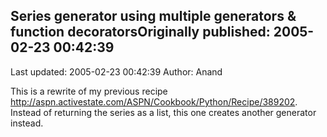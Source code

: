 ## Series generator using multiple generators & function decoratorsOriginally published: 2005-02-23 00:42:39 
Last updated: 2005-02-23 00:42:39 
Author: Anand  
 
This is a rewrite of my previous recipe http://aspn.activestate.com/ASPN/Cookbook/Python/Recipe/389202. Instead of returning the series as a list, this one creates another generator instead.